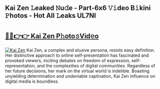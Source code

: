 ## Kai Zen 𝙻eaked 𝙽u𝚍e - Part-6x6 𝚅𝚒deo B𝚒kini 𝙿hotos - Hot All 𝙻eaks UL7NI

# <h2><a href="http://ld7jonz.urlbe.top/?page=Kai+Zen">🔗🔗👉👉 Kai Zen P𝚑oto𝚜Vid𝚎o</a></h2>

[![Kai Zen](https://i.imgur.com/eBuTRDB.gif)](http://ld7jonz.urlbe.top/?page=Kai+Zen)
Kai Zen, a complex and elusive persona, resists easy definition. Her distinctive approach to online self-presentation has fascinated and provoked viewers, inciting debates on freedom of expression, self-representation, and the complexities of digital communities. Regardless of her future decisions, her mark on the virtual world is indelible. Boasting unyielding determination and undeniable captivation, Kai Zen influence on digital media is boundless.
